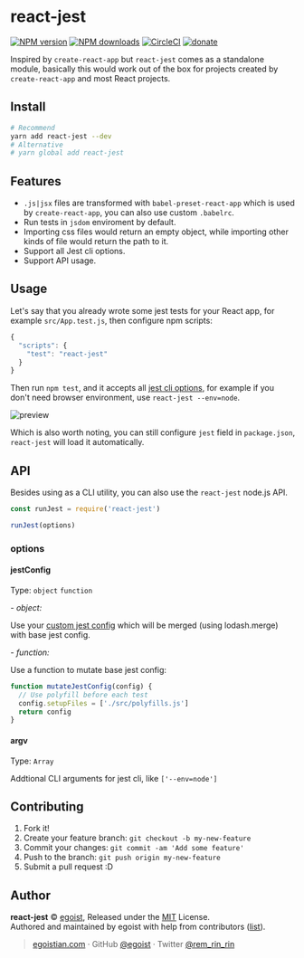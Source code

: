 # react-jest

[![NPM version](https://img.shields.io/npm/v/react-jest.svg?style=flat)](https://npmjs.com/package/react-jest) [![NPM downloads](https://img.shields.io/npm/dm/react-jest.svg?style=flat)](https://npmjs.com/package/react-jest) [![CircleCI](https://circleci.com/gh/egoist/react-jest/tree/master.svg?style=shield)](https://circleci.com/gh/egoist/react-jest/tree/master)  [![donate](https://img.shields.io/badge/$-donate-ff69b4.svg?maxAge=2592000&style=flat)](https://github.com/egoist/donate)

Inspired by `create-react-app` but `react-jest` comes as a standalone module, basically this would work out of the box for projects created by `create-react-app` and most React projects.

## Install

```bash
# Recommend
yarn add react-jest --dev
# Alternative
# yarn global add react-jest
```

## Features

- `.js|jsx` files are transformed with `babel-preset-react-app` which is used by `create-react-app`, you can also use custom `.babelrc`.
- Run tests in `jsdom` enviroment by default.
- Importing css files would return an empty object, while importing other kinds of file would return the path to it.
- Support all Jest cli options.
- Support API usage.

## Usage

Let's say that you already wrote some jest tests for your React app, for example `src/App.test.js`, then configure npm scripts:

```js
{
  "scripts": {
    "test": "react-jest"
  }
}
```

 Then run `npm test`, and it accepts all [jest cli options](https://facebook.github.io/jest/docs/cli.html), for example if you don't need browser environment, use `react-jest --env=node`.

 <img src="https://ooo.0o0.ooo/2017/04/24/58fdf89eda405.png" alt="preview" />

 Which is also worth noting, you can still configure `jest` field in `package.json`, `react-jest` will load it automatically.

## API

Besides using as a CLI utility, you can also use the `react-jest` node.js API.

```js
const runJest = require('react-jest')

runJest(options)
```

### options

#### jestConfig

Type: `object` `function`

*- object:*

Use your [custom jest config](https://facebook.github.io/jest/docs/configuration.html#content) which will be merged (using lodash.merge) with base jest config.

*- function:*

Use a function to mutate base jest config:

```js
function mutateJestConfig(config) {
  // Use polyfill before each test
  config.setupFiles = ['./src/polyfills.js']
  return config
}
```

#### argv

Type: `Array`

Addtional CLI arguments for jest cli, like `['--env=node']`

## Contributing

1. Fork it!
2. Create your feature branch: `git checkout -b my-new-feature`
3. Commit your changes: `git commit -am 'Add some feature'`
4. Push to the branch: `git push origin my-new-feature`
5. Submit a pull request :D


## Author

**react-jest** © [egoist](https://github.com/egoist), Released under the [MIT](./LICENSE) License.<br>
Authored and maintained by egoist with help from contributors ([list](https://github.com/egoist/react-jest/contributors)).

> [egoistian.com](https://egoistian.com) · GitHub [@egoist](https://github.com/egoist) · Twitter [@rem_rin_rin](https://twitter.com/rem_rin_rin)
